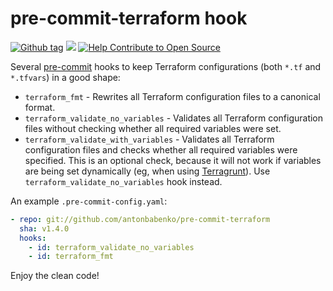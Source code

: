 # pre-commit-terraform hook

[![Github tag](https://img.shields.io/github/tag/antonbabenko/pre-commit-terraform.svg)](https://github.com/antonbabenko/pre-commit-terraform/releases) ![](https://img.shields.io/maintenance/yes/2018.svg) [![Help Contribute to Open Source](https://www.codetriage.com/antonbabenko/pre-commit-terraform/badges/users.svg)](https://www.codetriage.com/antonbabenko/pre-commit-terraform)

Several [pre-commit](http://pre-commit.com/) hooks to keep Terraform configurations (both `*.tf` and `*.tfvars`) in a good shape:
* `terraform_fmt` - Rewrites all Terraform configuration files to a canonical format.
* `terraform_validate_no_variables` - Validates all Terraform configuration files without checking whether all required variables were set.
* `terraform_validate_with_variables` - Validates all Terraform configuration files and checks whether all required variables were specified. This is an optional check, because it will not work if variables are being set dynamically (eg, when using [Terragrunt](https://github.com/gruntwork-io/terragrunt)). Use `terraform_validate_no_variables` hook instead.

An example `.pre-commit-config.yaml`:

```yaml
- repo: git://github.com/antonbabenko/pre-commit-terraform
  sha: v1.4.0
  hooks:
    - id: terraform_validate_no_variables
    - id: terraform_fmt
```

Enjoy the clean code!
